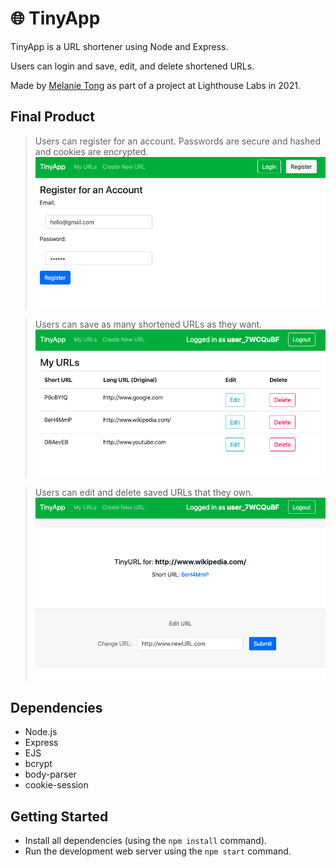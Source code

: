 # 🌐 TinyApp

TinyApp is a URL shortener using Node and Express.

Users can login and save, edit, and delete shortened URLs.

Made by [Melanie Tong](https://github.com/melaniietong) as part of a project at Lighthouse Labs in 2021.

## Final Product

> Users can register for an account. Passwords are secure and hashed and cookies are encrypted.
!["Screenshot of registration page"](https://github.com/melaniietong/TinyApp/blob/main/docs/register.png?raw=true)

> Users can save as many shortened URLs as they want.
!["Screenshot of saved URLs page."](https://github.com/melaniietong/TinyApp/blob/main/docs/savedURLs.png?raw=true)

> Users can edit and delete saved URLs that they own.
!["Screenshot of a saved URL page."](https://github.com/melaniietong/TinyApp/blob/main/docs/edits.png?raw=true)

## Dependencies

- Node.js
- Express
- EJS
- bcrypt
- body-parser
- cookie-session

## Getting Started

- Install all dependencies (using the `npm install` command).
- Run the development web server using the `npm start` command.